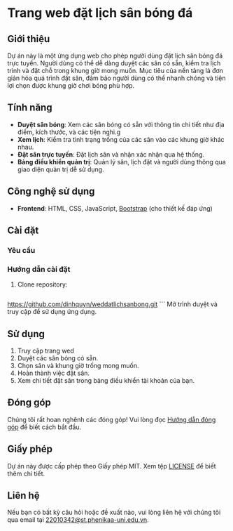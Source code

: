 # Trang web đặt lịch sân bóng đá

## Giới thiệu

Dự án này là một ứng dụng web cho phép người dùng đặt lịch sân bóng đá trực tuyến. Người dùng có thể dễ dàng duyệt các sân có sẵn, kiểm tra lịch trình và đặt chỗ trong khung giờ mong muốn. Mục tiêu của nền tảng là đơn giản hóa quá trình đặt sân, đảm bảo người dùng có thể nhanh chóng và tiện lợi chọn được khung giờ chơi bóng phù hợp.

## Tính năng

- **Duyệt sân bóng**: Xem các sân bóng có sẵn với thông tin chi tiết như địa điểm, kích thước, và các tiện nghi.g
- **Xem lịch**: Kiểm tra tình trạng trống của các sân vào các khung giờ khác nhau.
- **Đặt sân trực tuyến**: Đặt lịch sân và nhận xác nhận qua hệ thống.
- **Bảng điều khiển quản trị**: Quản lý sân, lịch đặt và người dùng thông qua giao diện quản trị dễ sử dụng.

## Công nghệ sử dụng

- **Frontend**: HTML, CSS, JavaScript, [Bootstrap](https://getbootstrap.com/) (cho thiết kế đáp ứng)

## Cài đặt

### Yêu cầu


### Hướng dẫn cài đặt

1. Clone repository:

    ```bash
  https://github.com/dinhquyn/weddatlichsanbong.git
    ```
Mở trình duyệt và truy cập  để sử dụng ứng dụng.

## Sử dụng

1. Truy cập trang wed
2. Duyệt các sân bóng có sẵn.
3. Chọn sân và khung giờ trống mong muốn.
4. Hoàn thành việc đặt sân.
5. Xem chi tiết đặt sân trong bảng điều khiển tài khoản của bạn.

## Đóng góp

Chúng tôi rất hoan nghênh các đóng góp! Vui lòng đọc [Hướng dẫn đóng góp](CONTRIBUTING.md) để biết cách bắt đầu.

## Giấy phép

Dự án này được cấp phép theo Giấy phép MIT. Xem tệp [LICENSE](LICENSE) để biết thêm chi tiết.

## Liên hệ

Nếu bạn có bất kỳ câu hỏi hoặc đề xuất nào, vui lòng liên hệ với chúng tôi qua email tại 22010342@st.phenikaa-uni.edu.vn.
